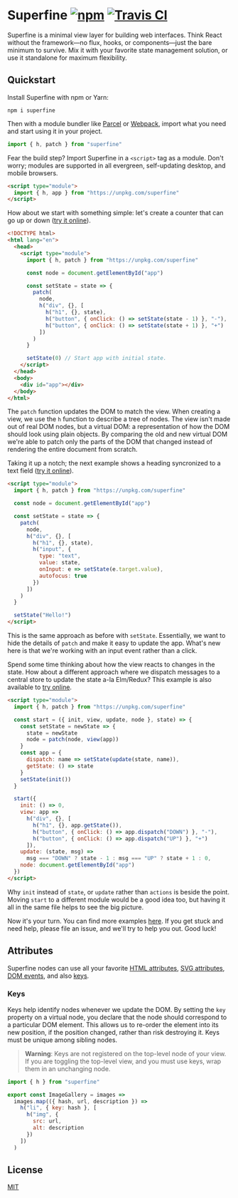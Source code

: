 # Superfine [![npm](https://img.shields.io/npm/v/superfine.svg?label=&color=0080FF)](https://github.com/jorgebucaran/superfine/releases/latest) [![Travis CI](https://img.shields.io/travis/jorgebucaran/superfine/master.svg?label=)](https://travis-ci.org/jorgebucaran/superfine)

Superfine is a minimal view layer for building web interfaces. Think React without the framework—no flux, hooks, or components—just the bare minimum to survive. Mix it with your favorite state management solution, or use it standalone for maximum flexibility.

## Quickstart

Install Superfine with npm or Yarn:

```console
npm i superfine
```

Then with a module bundler like [Parcel](https://parceljs.org) or [Webpack](https://webpack.js.org), import what you need and start using it in your project.

```js
import { h, patch } from "superfine"
```

Fear the build step? Import Superfine in a `<script>` tag as a module. Don't worry; modules are supported in all evergreen, self-updating desktop, and mobile browsers.

```html
<script type="module">
  import { h, app } from "https://unpkg.com/superfine"
</script>
```

How about we start with something simple: let's create a counter that can go up or down ([try it online](https://cdpn.io/LdLJXX)).

```html
<!DOCTYPE html>
<html lang="en">
  <head>
    <script type="module">
      import { h, patch } from "https://unpkg.com/superfine"

      const node = document.getElementById("app")

      const setState = state => {
        patch(
          node,
          h("div", {}, [
            h("h1", {}, state),
            h("button", { onClick: () => setState(state - 1) }, "-"),
            h("button", { onClick: () => setState(state + 1) }, "+")
          ])
        )
      }

      setState(0) // Start app with initial state.
    </script>
  </head>
  <body>
    <div id="app"></div>
  </body>
</html>
```

The `patch` function updates the DOM to match the view. When creating a view, we use the `h` function to describe a tree of nodes. The view isn't made out of real DOM nodes, but a virtual DOM: a representation of how the DOM should look using plain objects. By comparing the old and new virtual DOM we're able to patch only the parts of the DOM that changed instead of rendering the entire document from scratch.

Taking it up a notch; the next example shows a heading syncronized to a text field ([try it online](https://cdpn.io/KoqxGW)).

```html
<script type="module">
  import { h, patch } from "https://unpkg.com/superfine"

  const node = document.getElementById("app")

  const setState = state => {
    patch(
      node,
      h("div", {}, [
        h("h1", {}, state),
        h("input", {
          type: "text",
          value: state,
          onInput: e => setState(e.target.value),
          autofocus: true
        })
      ])
    )
  }

  setState("Hello!")
</script>
```

This is the same approach as before with `setState`. Essentially, we want to hide the details of `patch` and make it easy to update the app. What's new here is that we're working with an input event rather than a click.

Spend some time thinking about how the view reacts to changes in the state. How about a different approach where we dispatch messages to a central store to update the state a-la Elm/Redux? This example is also available to [try online](https://cdpn.io/vqRZmy).

```html
<script type="module">
  import { h, patch } from "https://unpkg.com/superfine"

  const start = ({ init, view, update, node }, state) => {
    const setState = newState => {
      state = newState
      node = patch(node, view(app))
    }
    const app = {
      dispatch: name => setState(update(state, name)),
      getState: () => state
    }
    setState(init())
  }

  start({
    init: () => 0,
    view: app =>
      h("div", {}, [
        h("h1", {}, app.getState()),
        h("button", { onClick: () => app.dispatch("DOWN") }, "-"),
        h("button", { onClick: () => app.dispatch("UP") }, "+")
      ]),
    update: (state, msg) =>
      msg === "DOWN" ? state - 1 : msg === "UP" ? state + 1 : 0,
    node: document.getElementById("app")
  })
</script>
```

Why `init` instead of `state`, or `update` rather than `actions` is beside the point. Moving `start` to a different module would be a good idea too, but having it all in the same file helps to see the big picture.

Now it's your turn. You can find more examples [here](https://codepen.io/search/pens?q=superfine&page=1&order=superviewularity&depth=everything&show_forks=false). If you get stuck and need help, please file an issue, and we'll try to help you out. Good luck!

## Attributes

Superfine nodes can use all your favorite [HTML attributes](https://developer.mozilla.org/en-US/docs/Web/HTML/Attributes), [SVG attributes](https://developer.mozilla.org/en-US/docs/Web/SVG/Attribute), [DOM events](https://developer.mozilla.org/en-US/docs/Web/Events), and also [keys](#keys).

### Keys

Keys help identify nodes whenever we update the DOM. By setting the `key` property on a virtual node, you declare that the node should correspond to a particular DOM element. This allows us to re-order the element into its new position, if the position changed, rather than risk destroying it. Keys must be unique among sibling nodes.

> **Warning**: Keys are not registered on the top-level node of your view. If you are toggling the top-level view, and you must use keys, wrap them in an unchanging node.

```js
import { h } from "superfine"

export const ImageGallery = images =>
  images.map(({ hash, url, description }) =>
    h("li", { key: hash }, [
      h("img", {
        src: url,
        alt: description
      })
    ])
  )
```

## License

[MIT](LICENSE.md)
